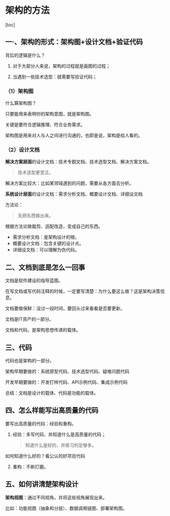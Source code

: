 # 架构的方法

[toc]

##  一·、架构的形式：架构图+设计文档+验证代码

背后的逻辑是什么？

1. 对于大部分人来说，架构的过程就是画图的过程；

2. 当遇到一些技术选型：就需要写验证代码；

### （1）架构图

什么算架构图？

只要能用来表明你的架构意图，就是架构图。

关键是要符合逻辑推理、符合业务需求。

架构图是用来对人与人之间进行沟通的，也即是说，架构是给人看的。

### （2）设计文档

**解决方案层面**的设计文档：技术专题文档、技术选型文档、解决方案文档。

> 技术选型更宽泛。

解决方案比较大：比如某领域遇到的问题，需要从各方面去分析。

**系统设计层面**的设计文档：需求分析文档、概要设计文档、详细设文档

方法论：

> 先把东西做出来。

根据方法论做裁剪、适配改造，变成自己的东西。

- 需求分析文档：是架构设计的根。
- 概要设计文档：包含关键的设计点。
- 详细设文档：可以理解为伪代码。

## 二、文档到底是怎么一回事

文档是软件建设的指导蓝图。

在写文档或写代码注释的时候，一定要写清楚：为什么要这么做？这是架构决策信息。

文档要做保鲜：没过一段时间，要回头过来看看是否要更新。

文档是IT资产的一部分。

文档和代码，是架构思想传递的载体。

## 三、代码

代码也是架构的一部分。

架构早期要做的：系统原型代码、技术选型代码、疑难问题代码

开发早期要做的：开发打样代码、API示例代码、集成示例代码

总结：文档是设计的载体、代码是功能的载体。

## 四、怎么样能写出高质量的代码

要写出高质量的代码：经验和重构。

1. 经验：多写代码、并知道什么是高质量的代码；

   > 知道什么是好的，并练习的足够多。

如何知道什么好的？看公认的好项目代码

2. 重构：不断打磨。

## 五、如何讲清楚架构设计

**架构视图**：通过不同视角，并将这些视角展现出来。

比如：功能视图（抽象和分层）、数据调用链图、部署架构图。



